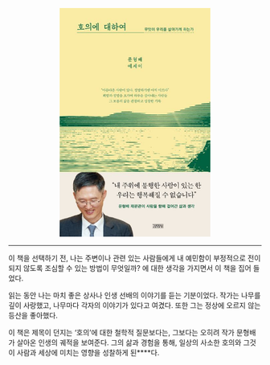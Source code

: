 <p align="center">
  <img src="image.jpg" alt="호의에대하여" width="300">
</p>

---
이 책을 선택하기 전, 
나는 주변이나 관련 있는 사람들에게 내 예민함이 부정적으로 전이되지 않도록 조심할 수 있는 방법이 무엇일까? 에 대한 생각을 가지면서  이 책을 집어 들었다.

읽는 동안 나는 마치 좋은 상사나 인생 선배의 이야기를 듣는 기분이었다.
작가는 나무를 깊이 사랑했고, 나무마다 각자의 이야기가 있다고 여겼다. 또한 그는 정상에 오르지 않는 등산을 좋아했다.

이 책은 제목이 던지는 ‘호의’에 대한 철학적 질문보다는, 그보다는 오히려 작가 문형배가 살아온 인생의 궤적을 보여준다.
그의 삶과 경험을 통해, 일상의 사소한 호의와 그것이 사람과 세상에 미치는 영향을 성찰하게 된****다.